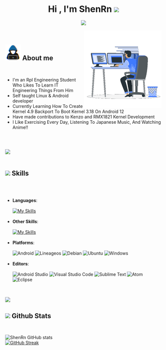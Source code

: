 <!--
**ShenRn/ShenRn** is a ✨ _special_ ✨ repository because its `README.md` (this file) appears on your GitHub profile.
-->

<h1 align="center"><b>Hi , I'm ShenRn </b><img src="https://media.giphy.com/media/hvRJCLFzcasrR4ia7z/giphy.gif" width="35"></h1>

<p align="center">
  <a href="https://github.com/DenverCoder1/readme-typing-svg"><img src="https://readme-typing-svg.herokuapp.com?font=Time+New+Roman&color=F7A53D&size=25&center=true&vCenter=true&width=600&height=100&lines=Hello+World+!!!+&hearts;++;Self+taught+Linux+and+Android+Developer,;Love+to+make+and+break+stuff+!&hearts;"></a>
</p>

<picture> <img align="right" src="https://github.com/0xAbdulKhalid/0xAbdulKhalid/raw/main/assets/mdImages/Right_Side.gif" width = 250px></picture>
<br>


## <picture><img src = "https://github.com/0xAbdulKhalid/0xAbdulKhalid/raw/main/assets/mdImages/about_me.gif" width = 50px></picture> **About me**


<br>

- I'm an Rpl Engineering Student Who Likes To Learn IT Engineering Things From Him
- Self taught Linux & Android developer
- Currently Learning How To Create Kernel 4.9 Backport To Boot Kernel 3.18 On Android 12
- Have made contributions to Kenzo and RMX1821 Kernel Development
- I Like Exercising Every Day, Listening To Japanese Music, And Watching Anime!! 

<br>
<br>

<img src="https://user-images.githubusercontent.com/73097560/115834477-dbab4500-a447-11eb-908a-139a6edaec5c.gif"><br><br>

## <img src="https://media2.giphy.com/media/QssGEmpkyEOhBCb7e1/giphy.gif?cid=ecf05e47a0n3gi1bfqntqmob8g9aid1oyj2wr3ds3mg700bl&rid=giphy.gif" width ="25"><b> Skills</b>
<br></br>
<p align="center">

- **Languages**:
    <br></br>
    [![My Skills](https://skillicons.dev/icons?i=c,cpp,java,dart,py)](https://skillicons.dev)
    <br></br>
- **Other Skills**: 
    <br></br>
    [![My Skills](https://skillicons.dev/icons?i=bash,flutter,git,js,kotlin,sqlite,mysql,css)](https://skillicons.dev)
    <br></br>  
- **Platforms**:
    <br></br>
    ![Android](https://img.shields.io/badge/Android-3DDC84?style=for-the-badge&logo=android&logoColor=white)
    ![Lineageos](https://img.shields.io/badge/lineageos-167C80?style=for-the-badge&logo=lineageos&logoColor=white)
    ![Debian](https://img.shields.io/badge/Debian-D70A53?style=for-the-badge&logo=debian&logoColor=white)
    ![Ubuntu](https://img.shields.io/badge/Ubuntu-E95420?style=for-the-badge&logo=ubuntu&logoColor=white)
    ![Windows](https://img.shields.io/badge/Windows-0078D6?style=for-the-badge&logo=windows&logoColor=white)
    <br></br> 	
- **Editors**:
    <br></br>
    ![Android Studio](https://img.shields.io/badge/Android%20Studio-3DDC84.svg?style=for-the-badge&logo=android-studio&logoColor=white)
    ![Visual Studio Code](https://img.shields.io/badge/Visual%20Studio%20Code-0078d7.svg?style=for-the-badge&logo=visual-studio-code&logoColor=white)
    ![Sublime Text](https://img.shields.io/badge/sublime_text-%23575757.svg?style=for-the-badge&logo=sublime-text&logoColor=important)
    ![Atom](https://img.shields.io/badge/Atom-%2366595C.svg?style=for-the-badge&logo=atom&logoColor=white)
    ![Eclipse](https://img.shields.io/badge/Eclipse-FE7A16.svg?style=for-the-badge&logo=Eclipse&logoColor=white)
    <br></br>
</p>
<br>
<img src="https://user-images.githubusercontent.com/73097560/115834477-dbab4500-a447-11eb-908a-139a6edaec5c.gif">
<br>

## <img src="https://media.giphy.com/media/iY8CRBdQXODJSCERIr/giphy.gif" width="35"><b> Github Stats </b>
<br>

![ShenRn GitHub stats](https://github-readme-stats.vercel.app/api?username=ShenRn&show_icons=true&theme=darcula&hide=prs,issues)
<br>
[![GitHub Streak](https://streak-stats.demolab.com/?user=trax85&theme=dark)](https://git.io/streak-stats)
</br>
</div>
